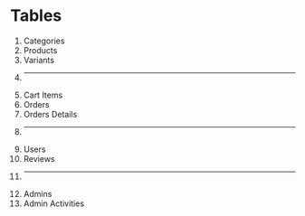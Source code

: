 # Tables

1. Categories
2. Products
3. Variants
4. -----
5. Cart Items
6. Orders
7. Orders Details
8. -----
9. Users
10. Reviews
11. -----
12. Admins
13. Admin Activities
